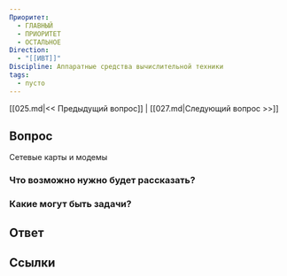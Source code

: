 ```yaml
---
Приоритет:
  - ГЛАВНЫЙ
  - ПРИОРИТЕТ
  - ОСТАЛЬНОЕ
Direction:
  - "[[ИВТ]]" 
Discipline: Аппаратные средства вычислительной техники 
tags:
  - пусто
---
```

[[025.md|<< Предыдущий вопрос]] | [[027.md|Следующий вопрос >>]]
## Вопрос

Сетевые карты и модемы

### Что возможно нужно будет рассказать?

### Какие могут быть задачи?

## Ответ

## Ссылки
